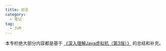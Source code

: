 ```yaml
---
title: 前言
category:
  - 笔记
tag:
  - JVM
---
```


本专栏绝大部分内容都是基于 [《深入理解Java虚拟机（第3版）》](https://book.douban.com/subject/34907497/) 的总结和补充。